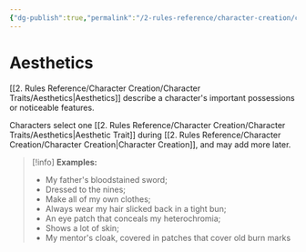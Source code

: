 ```yaml
---
{"dg-publish":true,"permalink":"/2-rules-reference/character-creation/character-traits/aesthetics/"}
---
```


# Aesthetics

[[2. Rules Reference/Character Creation/Character Traits/Aesthetics\|Aesthetics]] describe a character's important possessions or noticeable features. 

Characters select one [[2. Rules Reference/Character Creation/Character Traits/Aesthetics\|Aesthetic Trait]] during [[2. Rules Reference/Character Creation/Character Creation\|Character Creation]], and may add more later.

>[!info]
>**Examples:** 
>
>- My father's bloodstained sword; 
>- Dressed to the nines; 
>- Make all of my own clothes; 
>- Always wear my hair slicked back in a tight bun; 
>- An eye patch that conceals my heterochromia;
>- Shows a lot of skin;
> - My mentor's cloak, covered in patches that cover old burn marks   


